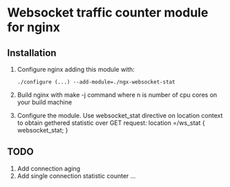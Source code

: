 # Websocket traffic counter module for nginx

## Installation

   1. Configure nginx adding this module with:
          
          ./configure (...) --add-module=./ngx-websocket-stat
       
   2. Build nginx with make -j<n> command where n is number of cpu cores on your build machine
   
   3. Configure the module. Use websocket_stat directive on location context to obtain gethered statistic over GET request:
      location =/ws_stat {
         websocket_stat;
      }

## TODO

 1. Add connection aging
 2. Add single connection statistic counter
 ...
